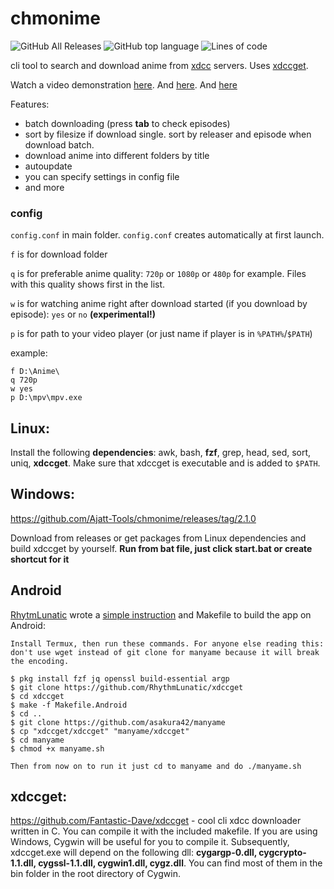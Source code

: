 # chmonime
 ![GitHub All Releases](https://img.shields.io/github/downloads/asakura42/chmonime/total) ![GitHub top language](https://img.shields.io/github/languages/top/asakura42/chmonime) ![Lines of code](https://img.shields.io/tokei/lines/github/asakura42/chmonime)

cli tool to search and download anime from [xdcc](https://en.wikipedia.org/wiki/XDCC) servers.
Uses [xdccget](https://github.com/Fantastic-Dave/xdccget).

Watch a video demonstration [here](https://streamable.com/0yq0m1). And [here](https://streamable.com/b0tgcj). And [here](https://streamable.com/llpho8)

Features:
* batch downloading (press **tab** to check episodes)
* sort by filesize if download single. sort by releaser and episode when download batch.
* download anime into different folders by title
* autoupdate
* you can specify settings in config file
* and more

### config
`config.conf` in main folder.
`config.conf` creates automatically at first launch.

`f` is for download folder

`q` is for preferable anime quality: `720p` or `1080p` or `480p` for example. Files with this quality shows first in the list.

`w` is for watching anime right after download started (if you download by episode): `yes` or `no` **(experimental!)**

`p` is for path to your video player (or just name if player is in `%PATH%`/`$PATH`)

example:
```
f D:\Anime\
q 720p
w yes
p D:\mpv\mpv.exe
```

## Linux:
Install the following **dependencies**: awk, bash, **fzf**, grep, head, sed, sort, uniq, **xdccget**.
Make sure that xdccget is executable and is added to `$PATH`.

## Windows:
https://github.com/Ajatt-Tools/chmonime/releases/tag/2.1.0

Download from releases or get packages from Linux dependencies and build xdccget by yourself. **Run from bat file, just click start.bat or create shortcut for it**

## Android
[RhytmLunatic](https://github.com/RhythmLunatic/) wrote a [simple instruction](https://old.reddit.com/r/animepiracy/comments/iw5tle/manyame_130_many_new_features/g62hlkw/) and Makefile to build the app on Android:

```
Install Termux, then run these commands. For anyone else reading this: don't use wget instead of git clone for manyame because it will break the encoding.

$ pkg install fzf jq openssl build-essential argp
$ git clone https://github.com/RhythmLunatic/xdccget
$ cd xdccget
$ make -f Makefile.Android
$ cd ..
$ git clone https://github.com/asakura42/manyame
$ cp "xdccget/xdccget" "manyame/xdccget"
$ cd manyame
$ chmod +x manyame.sh

Then from now on to run it just cd to manyame and do ./manyame.sh
```

## xdccget:
https://github.com/Fantastic-Dave/xdccget - cool cli xdcc downloader written in C. You can compile it with the included makefile. If you are using Windows, Cygwin will be useful for you to compile it. Subsequently, xdccget.exe will depend on the following dll: **cygargp-0.dll, cygcrypto-1.1.dll, cygssl-1.1.dll, cygwin1.dll, cygz.dll**. You can find most of them in the bin folder in the root directory of Cygwin.


